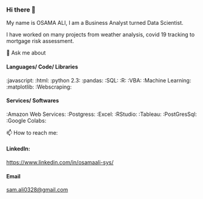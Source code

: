 ### Hi there 👋

<!--
**osamaali-sys/osamaali-sys** is a ✨ _special_ ✨ repository because its `README.md` (this file) appears on your GitHub profile.

Here are some ideas to get you started:

- 🔭 I’m currently working on ...
- 🌱 I’m currently learning ...
- 👯 I’m looking to collaborate on ...
- 🤔 I’m looking for help with ...
- 💬 Ask me about ...
- 📫 How to reach me: ...
- 😄 Pronouns: ...
- ⚡ Fun fact: ...
-->

My name is OSAMA ALI, I am a Business Analyst turned Data Scientist. 

I have worked on many projects from weather analysis, covid 19 tracking to mortgage risk assessment. 



💬 Ask me about

#### Languages/ Code/ Libraries

:javascript:   :html:  :python 2.3:  :pandas:   :SQL:  :R:  :VBA:   :Machine Learning:  :matplotlib:   :Webscraping:

#### Services/ Softwares

:Amazon Web Services:  :Postgress:   :Excel:   :RStudio:  :Tableau:   :PostGresSql:   :Google Colabs:



📫 How to reach me:

#### LinkedIn:
https://www.linkedin.com/in/osamaali-sys/

#### Email
sam.ali0328@gmail.com
